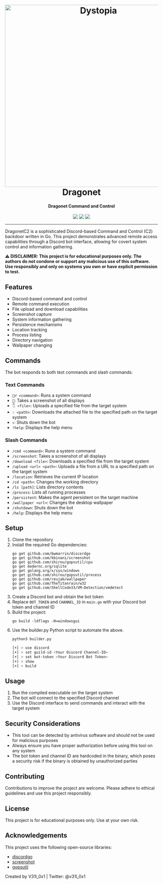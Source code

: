<h1 align="center">
  <br>
  <a href="https://github.com/V31L0X1/"><img src="https://i.imgur.com/lk8k6L0.png" width=600 weigth=500 alt="Dystopia"></a>
  <br>
  Dragonet
  <br>
</h1>

<h4 align="center">Dragonet Command and Control</h4>

<p align="center">
    <img src="https://img.shields.io/badge/Backdoor_Platform-blue">
    <img src="https://img.shields.io/badge/Version-2.0.0-blue">
    <img src="https://img.shields.io/badge/Go-1.23.1-blue">
</p>

---


DragonetC2 is a sophisticated Discord-based Command and Control (C2) backdoor written in Go. This project demonstrates advanced remote access capabilities through a Discord bot interface, allowing for covert system control and information gathering.

**⚠️ DISCLAIMER: This project is for educational purposes only. The authors do not condone or support any malicious use of this software. Use responsibly and only on systems you own or have explicit permission to test.**

## Features

- Discord-based command and control
- Remote command execution
- File upload and download capabilities
- Screenshot capture
- System information gathering
- Persistence mechanisms
- Location tracking
- Process listing
- Directory navigation
- Wallpaper changing

## Commands

The bot responds to both text commands and slash commands:

### Text Commands
- `🏃‍♂️ <command>`: Runs a system command
- `📸`: Takes a screenshot of all displays
- `👇 <file>`: Uploads a specified file from the target system
- `☝️ <path>`: Downloads the attached file to the specified path on the target system
- `💀`: Shuts down the bot
- `!help`: Displays the help menu

### Slash Commands
- `/cmd <command>`: Runs a system command
- `/screenshot`: Takes a screenshot of all displays
- `/download <file>`: Downloads a specified file from the target system
- `/upload <url> <path>`: Uploads a file from a URL to a specified path on the target system
- `/location`: Retrieves the current IP location
- `/cd <path>`: Changes the working directory
- `/ls [path]`: Lists directory contents
- `/process`: Lists all running processes
- `/persistent`: Makes the agent persistent on the target machine
- `/wallpaper <url>`: Changes the desktop wallpaper
- `/shutdown`: Shuts down the bot
- `/help`: Displays the help menu

## Setup

1. Clone the repository
2. Install the required Go dependencies:
   ```
   go get github.com/bwmarrin/discordgo
   go get github.com/kbinani/screenshot
   go get github.com/shirou/gopsutil/cpu
   go get modernc.org/sqlite
   go get golang.org/x/sys/windows
   go get github.com/shirou/gopsutil/process
   go get github.com/reujab/wallpaper
   go get github.com/TheTitanrain/w32
   go get github.com/ShellCode33/VM-Detection/vmdetect
   ```
3. Create a Discord bot and obtain the bot token
4. Replace `BOT_TOKEN` and `CHANNEL_ID` in `main.go` with your Discord bot token and channel ID
5. Build the project:
   ```
   go build -ldflags -H=windowsgui
   ```
6. Use the builder.py Python script to automate the above.
   ```bash
   python3 builder.py

   [+] > use discord
   [+] > set guild-id <Your Discord Channel-ID>
   [+] > set bot-token <Your Discord Bot Token>
   [+] > show
   [+] > build
   ```

## Usage

1. Run the compiled executable on the target system
2. The bot will connect to the specified Discord channel
3. Use the Discord interface to send commands and interact with the target system

## Security Considerations

- This tool can be detected by antivirus software and should not be used for malicious purposes
- Always ensure you have proper authorization before using this tool on any system
- The bot token and channel ID are hardcoded in the binary, which poses a security risk if the binary is obtained by unauthorized parties

## Contributing

Contributions to improve the project are welcome. Please adhere to ethical guidelines and use this project responsibly.

## License

This project is for educational purposes only. Use at your own risk.

## Acknowledgements

This project uses the following open-source libraries:
- [discordgo](https://github.com/bwmarrin/discordgo)
- [screenshot](https://github.com/kbinani/screenshot)
- [gopsutil](https://github.com/shirou/gopsutil)

Created by V31l_0x1 | Twitter: @v31l_0x1
